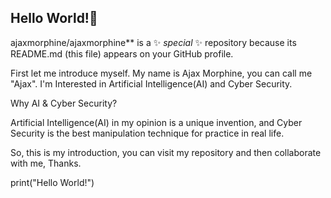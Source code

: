 ## Hello World!👋

  ajaxmorphine/ajaxmorphine** is a ✨ _special_ ✨ repository because its README.md (this file) appears on your GitHub profile.

  First let me introduce myself.
  My name is Ajax Morphine, you can call me "Ajax". I'm Interested in Artificial Intelligence(AI) and Cyber Security.
  
  Why AI & Cyber Security?

  Artificial Intelligence(AI) in my opinion is a unique invention, and Cyber Security is the best manipulation technique for practice in real life.

  So, this is my introduction, you can visit my repository and then collaborate with me,
  Thanks.

  print("Hello World!")
